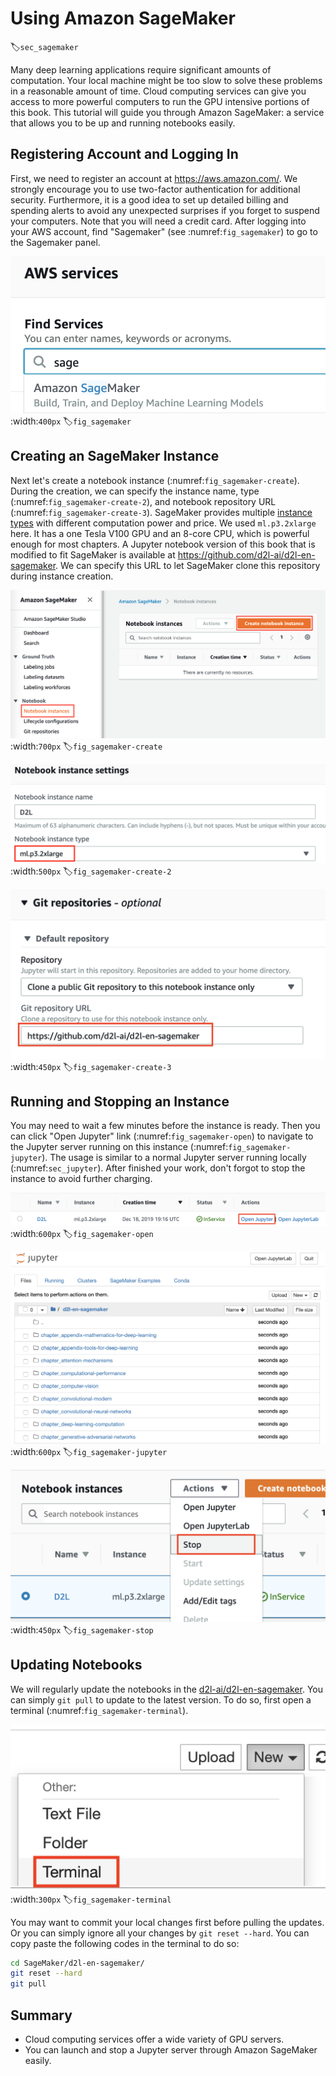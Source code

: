 # Using Amazon SageMaker
:label:`sec_sagemaker`

Many deep learning applications require significant amounts of computation. Your local machine might be too slow to solve these problems in a reasonable amount of time. Cloud computing services can give you access to more powerful computers to run the GPU intensive portions of this book. This tutorial will guide you through Amazon SageMaker: a service that allows you to be up and running notebooks easily. 


## Registering Account and Logging In

First, we need to register an account at https://aws.amazon.com/. We strongly encourage you to use two-factor authentication for additional security. Furthermore, it is a good idea to set up detailed billing and spending alerts to avoid any unexpected surprises if you forget to suspend your computers. Note that you will need a credit card.
After logging into your AWS account, find "Sagemaker"  (see :numref:`fig_sagemaker`) to go to the Sagemaker panel.

![Open the Sagemaker console](../img/sagemaker.png)
:width:`400px`
:label:`fig_sagemaker`

## Creating an SageMaker Instance


Next let's create a notebook instance (:numref:`fig_sagemaker-create`). During the creation, we can specify the instance name, type (:numref:`fig_sagemaker-create-2`), and notebook repository URL (:numref:`fig_sagemaker-create-3`). SageMaker provides multiple [instance types](https://aws.amazon.com/sagemaker/pricing/instance-types/) with different computation power and price. We used `ml.p3.2xlarge` here. It has a one Tesla V100 GPU and an 8-core CPU, which is powerful enough for most chapters. A Jupyter notebook version of this book that is modified to fit SageMaker is available at https://github.com/d2l-ai/d2l-en-sagemaker. We can specify this URL to let SageMaker clone this repository during instance creation.

![Create a notebook instance](../img/sagemaker-create.png)
:width:`700px`
:label:`fig_sagemaker-create`

![Select instance type](../img/sagemaker-create-2.png)
:width:`500px`
:label:`fig_sagemaker-create-2`

![Specify the notebook repository.](../img/sagemaker-create-3.png)
:width:`450px`
:label:`fig_sagemaker-create-3`

## Running and Stopping an Instance

You may need to wait a few minutes before the instance is ready. Then you can click "Open Jupyter" link (:numref:`fig_sagemaker-open`) to navigate to the Jupyter server running on this instance (:numref:`fig_sagemaker-jupyter`). The usage is similar to a normal Jupyter server running locally (:numref:`sec_jupyter`). After finished your work, don't forgot to stop the instance to avoid further charging. 

![Open Jupyter on the created instance.](../img/sagemaker-open.png)
:width:`600px`
:label:`fig_sagemaker-open`

![The Jupyter server running on the SageMaker instance.](../img/sagemaker-jupyter.png)
:width:`600px`
:label:`fig_sagemaker-jupyter`

![Stop your instance.](../img/sagemaker-stop.png)
:width:`450px`
:label:`fig_sagemaker-stop`

## Updating Notebooks

We will regularly update the notebooks in the [d2l-ai/d2l-en-sagemaker](https://github.com/d2l-ai/d2l-en-sagemaker). You can simply `git pull` to update to the latest version. To do so, first open a terminal (:numref:`fig_sagemaker-terminal`).

![Specify the notebook repository.](../img/sagemaker-terminal.png)
:width:`300px`
:label:`fig_sagemaker-terminal`

You may want to commit your local changes first before pulling the updates. Or you can simply ignore all your changes by `git reset --hard`. You can copy paste the following codes in the terminal to do so:

```bash
cd SageMaker/d2l-en-sagemaker/
git reset --hard
git pull
```

## Summary

* Cloud computing services offer a wide variety of GPU servers.
* You can launch and stop a Jupyter server through Amazon SageMaker easily. 
